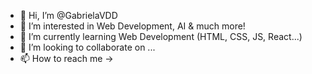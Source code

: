 - 👋 Hi, I’m @GabrielaVDD
- 👀 I’m interested in Web Development, AI & much more!
- 🌱 I’m currently learning Web Development (HTML, CSS, JS, React...)
- 💞️ I’m looking to collaborate on ...
- 📫 How to reach me -> 

<!---
GabrielaVDD/GabrielaVDD is a ✨ special ✨ repository because its `README.md` (this file) appears on your GitHub profile.
You can click the Preview link to take a look at your changes.
--->
